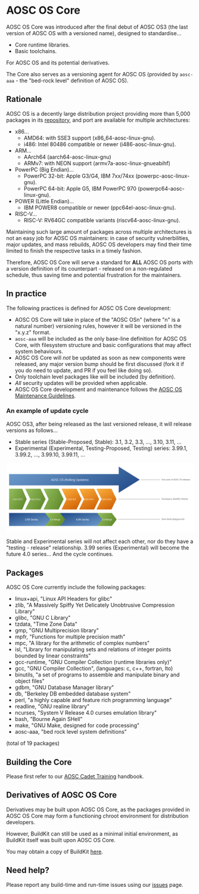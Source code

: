 AOSC OS Core
============

AOSC OS Core was introduced after the final debut of AOSC OS3 (the last version
of AOSC OS with a versioned name), designed to standardise...

- Core runtime libraries.
- Basic toolchains.

For AOSC OS and its potential derivatives.

The Core also serves as a versioning agent for AOSC OS (provided by
`aosc-aaa` - the "bed-rock level" definition of AOSC OS).

Rationale
---------

AOSC OS is a decently large distribution project providing more than 5,000
packages in its [repository](https://repo.aosc.io/), and port are available
for multiple architectures:

- x86...
    - AMD64: with SSE3 support (x86_64-aosc-linux-gnu).
    - i486: Intel 80486 compatible or newer (i486-aosc-linux-gnu).
- ARM...
    - AArch64 (aarch64-aosc-linux-gnu)
    - ARMv7: with NEON support (armv7a-aosc-linux-gnueabihf)
- PowerPC (Big Endian)...
    - PowerPC 32-bit: Apple G3/G4, IBM 7xx/74xx (powerpc-aosc-linux-gnu).
    - PowerPC 64-bit: Apple G5, IBM PowerPC 970 (powerpc64-aosc-linux-gnu).
- POWER (Little Endian)...
    - IBM POWER8 compatible or newer (ppc64el-aosc-linux-gnu).
- RISC-V...
    - RISC-V: RV64GC compatible variants (riscv64-aosc-linux-gnu).

Maintaining such large amount of packages across multiple architectures is
not an easy job for AOSC OS maintainers: in case of security vulnerbilities,
major updates, and mass rebuilds, AOSC OS developers may find their time
limited to finish the respective tasks in a timely fashion.

Therefore, AOSC OS Core will serve a standard for **ALL** AOSC OS ports 
with a version definition of its counterpart - released on a non-regulated
schedule, thus saving time and potential frustration for the maintainers.

In practice
-----------

The following practices is defined for AOSC OS Core development:

* AOSC OS Core will take in place of the "AOSC OSn" (where "n" is a natural
  number) versioning rules, however it will be versioned in the "x.y.z"
  format.
* `aosc-aaa` will be included as the only base-line definition for AOSC OS
  Core, with filesystem structure and basic configurations that may affect
  system behaviours.
* AOSC OS Core will *not* be updated as soon as new components were
  released, any major version bump should be first discussed (fork it if you
  do need to update, and PR if you feel like doing so).
* Only toolchain level packages like will be included (by definition).
* *All* security updates will be provided when applicable.
* AOSC OS Core development and maintenance follows the
  [AOSC OS Maintenance Guidelines](https://wiki.aosc.io/developers/aosc-os-maintenance-guidelines).

### An example of update cycle

AOSC OS3, after being released as the last versioned release, it will release
versions as follows...

* Stable series (Stable-Proposed, Stable): 3.1, 3.2, 3.3, ..., 3.10, 3.11, ...
* Experimental (Experimental, Testing-Proposed, Testing) series: 3.99.1, 3.99.2, ..., 3.99.10, 3.99.11, ...

![update_model](/assets/images/AOSC%20OS%20Core%20Rationale%2C%20update%20model.png)

Stable and Experimental series will not affect each other, nor do they have
a "testing - release" relationship. 3.99 series (Experimental) will become
the future 4.0 series... And the cycle continues.

Packages
--------

AOSC OS Core currently include the following packages:

* linux+api, "Linux API Headers for glibc"
* zlib, "A Massively Spiffy Yet Delicately Unobtrusive Compression Library"
* glibc, "GNU C Library"
* tzdata, "Time Zone Data"
* gmp, "GNU Multiprecision library"
* mpfr, "Functions for multiple precision math"
* mpc, "A library for the arithmetic of complex numbers"
* isl, "Library for manipulating sets and relations of integer points bounded by linear constraints"
* gcc-runtime, "GNU Compiler Collection (runtime libraries only)"
* gcc, "GNU Compiler Collection", (languages: c, c++, fortran, lto)
* binutils, "a set of programs to assemble and manipulate binary and object files"
* gdbm, "GNU Database Manager library"
* db, "Berkeley DB embedded database system"
* perl, "a highly capable and feature rich programming language"
* readline, "GNU realine library"
* ncurses, "System V Release 4.0 curses emulation library"
* bash, "Bourne Again SHell"
* make, "GNU Make, designed for code processing"
* aosc-aaa, "bed rock level system definitions"

(total of 19 packages)

Building the Core
-----------------

Please first refer to our
[AOSC Cadet Training](https://github.com/AOSC-Dev/aosc-os-abbs/wiki)
handbook.

Derivatives of AOSC OS Core
---------------------------

Derivatives may be built upon AOSC OS Core, as the packages provided in
AOSC OS Core may form a functioning chroot environment for distribution
developers.

However, BuildKit can still be used as a minimal initial environment, as
BuildKit itself was built upon AOSC OS Core.

You may obtain a copy of BuildKit [here](https://aosc.io/os-download).

Need help?
----------

Please report any build-time and run-time issues using our
[issues](https://github.com/AOSC-Dev/aosc-os-abbs/issues/new/choose) page.
